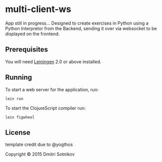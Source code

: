 # multi-client-ws

App still in progress... Designed to create exercises in Python using a Python Interpretor from the Backend, sending it over via websocket to be displayed on the frontend.

## Prerequisites

You will need [Leiningen][1] 2.0 or above installed.

[1]: https://github.com/technomancy/leiningen

## Running

To start a web server for the application, run:

    lein run

To start the ClojureScript compiler run:
   
    lein figwheel

## License

template credit due to @yogthos

Copyright © 2015 Dmitri Sotnikov
